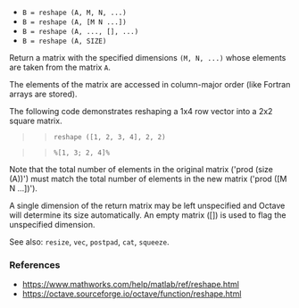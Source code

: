 - `B = reshape (A, M, N, ...)`
- `B = reshape (A, [M N ...])`
- `B = reshape (A, ..., [], ...)`
- `B = reshape (A, SIZE)`

Return a matrix with the specified dimensions `(M, N, ...)` whose elements are
taken from the matrix `A`.

The elements of the matrix are accessed in column-major order (like Fortran
arrays are stored).

The following code demonstrates reshaping a 1x4 row vector into a 2x2 square
matrix.

> > `reshape ([1, 2, 3, 4], 2, 2)`

> > `%[1, 3; 2, 4]%`

Note that the total number of elements in the original matrix ('prod (size
(A))') must match the total number of elements in the new matrix ('prod ([M N
...])').

A single dimension of the return matrix may be left unspecified and Octave will
determine its size automatically. An empty matrix ([]) is used to flag the
unspecified dimension.

See also: `resize`, `vec`, `postpad`, `cat`, `squeeze`.

### References

- https://www.mathworks.com/help/matlab/ref/reshape.html
- https://octave.sourceforge.io/octave/function/reshape.html
